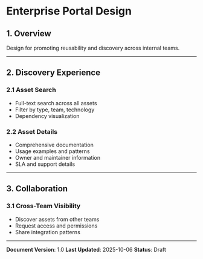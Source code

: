 # Enterprise Portal Design

## 1. Overview

Design for promoting reusability and discovery across internal teams.

---

## 2. Discovery Experience

### 2.1 Asset Search
- Full-text search across all assets
- Filter by type, team, technology
- Dependency visualization

### 2.2 Asset Details
- Comprehensive documentation
- Usage examples and patterns
- Owner and maintainer information
- SLA and support details

---

## 3. Collaboration

### 3.1 Cross-Team Visibility
- Discover assets from other teams
- Request access and permissions
- Share integration patterns

---

**Document Version**: 1.0
**Last Updated**: 2025-10-06
**Status**: Draft
